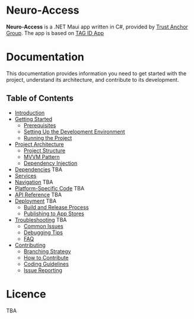 # Neuro-Access

**Neuro-Access** is a .NET Maui app written in C#, provided by [Trust Anchor Group](https://trustanchorgroup.com/).
The app is based on [TAG ID App](https://github.com/Trust-Anchor-Group/IdApp)

# Documentation

This documentation provides information you need to get started with the project, understand its architecture, and contribute to its development.

## Table of Contents

- [Introduction](#introduction)
- [Getting Started](Content/getting_started.md)
  - [Prerequisites](Content/getting_started.md#prerequisites)
  - [Setting Up the Development Environment](Content/getting_started.md#setting-up-the-development-environment)
  - [Running the Project](Content/getting_started.md#running-the-project)
- [Project Architecture](Content/architecture.md)
  - [Project Structure](Content/architecture.md#project-structure)
  - [MVVM Pattern](Content/architecture.md#mvvm-pattern)
  - [Dependency Injection](Content/architecture.md#dependency-injection-and-dependency-resolution)
- [Dependencies](Content/dependencies.md) TBA
- [Services](services.md)
- [Navigation](navigation.md) TBA
- [Platform-Specific Code](features.md#platform-specific-code) TBA
- [API Reference](api_reference.md) TBA
- [Deployment](deployment.md) TBA
  - [Build and Release Process](deployment.md#build-and-release-process)
  - [Publishing to App Stores](deployment.md#publishing-to-app-stores)
- [Troubleshooting](troubleshooting.md) TBA
  - [Common Issues](troubleshooting.md#common-issues)
  - [Debugging Tips](troubleshooting.md#debugging-tips)
  - [FAQ](troubleshooting.md#faq)
- [Contributing](Content/contributing.md)
  - [Branching Strategy](Content/contributing.md#branching-strategy)
  - [How to Contribute](Content/contributing.md#how-to-contribute)
  - [Coding Guidelines](Content/contributing.md#style-guide)
  - [Issue Reporting](Content/contributing.md#issue-reporting)

# Licence

TBA
